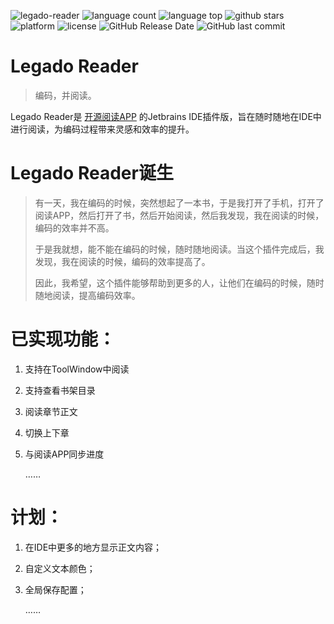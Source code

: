 ![legado-reader](https://img.shields.io/badge/legado%20reader-v1.0-green.svg)
![language count](https://img.shields.io/github/languages/count/nancheung97/legado-reader)
![language top](https://img.shields.io/github/languages/top/nancheung97/legado-reader?color=orange)
![github stars](https://img.shields.io/github/stars/nancheung97/legado-reader)
![platform](https://img.shields.io/badge/platform-JetBrains%20IDE-lightgrey)
![license](https://img.shields.io/github/license/nancheung97/legado-reader)
![GitHub Release Date](https://img.shields.io/github/release-date/nancheung97/legado-reader)
![GitHub last commit](https://img.shields.io/github/last-commit/nancheung97/legado-reader)

# Legado Reader
> 编码，并阅读。

Legado Reader是 [开源阅读APP](https://github.com/gedoor/legado) 的Jetbrains IDE插件版，旨在随时随地在IDE中进行阅读，为编码过程带来灵感和效率的提升。




# Legado Reader诞生
> 有一天，我在编码的时候，突然想起了一本书，于是我打开了手机，打开了阅读APP，然后打开了书，然后开始阅读，然后我发现，我在阅读的时候，编码的效率并不高。
> 
> 于是我就想，能不能在编码的时候，随时随地阅读。当这个插件完成后，我发现，我在阅读的时候，编码的效率提高了。
> 
> 因此，我希望，这个插件能够帮助到更多的人，让他们在编码的时候，随时随地阅读，提高编码效率。



# 已实现功能：

1. 支持在ToolWindow中阅读
1. 支持查看书架目录
1. 阅读章节正文
1. 切换上下章
1. 与阅读APP同步进度

   ……

# 计划：
1. 在IDE中更多的地方显示正文内容；
1. 自定义文本颜色；
1. 全局保存配置；

   ……
